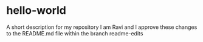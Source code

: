 # hello-world
A short description for my repository
I am Ravi and I approve these changes to the README.md file within the branch readme-edits
